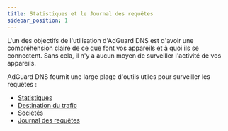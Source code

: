 ```yaml
---
title: Statistiques et le Journal des requêtes
sidebar_position: 1
---
```


L'un des objectifs de l'utilisation d'AdGuard DNS est d'avoir une compréhension claire de ce que font vos appareils et à quoi ils se connectent. Sans cela, il n'y a aucun moyen de surveiller l'activité de vos appareils.

AdGuard DNS fournit une large plage d'outils utiles pour surveiller les requêtes :

- [Statistiques](/private-dns/statistics-and-log/statistics.md)
- [Destination du trafic](/private-dns/statistics-and-log/traffic-destination.md)
- [Sociétés](/private-dns/statistics-and-log/companies.md)
- [Journal des requêtes](/private-dns/statistics-and-log/query-log.md)
